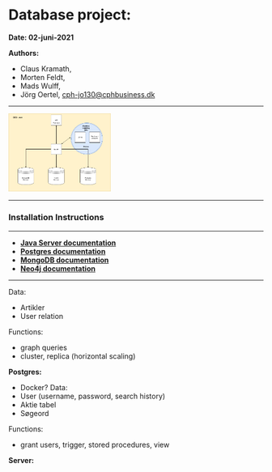 # Database project:

**Date: 02-juni-2021**


**Authors:**

* Claus Kramath,
* Morten Feldt,
* Mads Wulff,
* Jörg Oertel, cph-jo130@cphbusiness.dk

*** 

<img 
src="./images/dsc_db.png" 
alt="EER Diagram"
height="40%" 
width="40%"
/>

***

### Installation Instructions

***

* [**Java Server documentation**](SERVER.md)
* [**Postgres documentation**](POSTGRES.md)
* [**MongoDB documentation**](MONGODB.md)
* [**Neo4j documentation**](NEO4J.md)

***

Data:
- Artikler
- User relation

Functions:
- graph queries
- cluster, replica (horizontal scaling)

**Postgres:**
- Docker?
Data: 
- User (username, password, search history)
- Aktie tabel
- Søgeord

Functions:
- grant users, trigger, stored procedures, view

**Server:**

